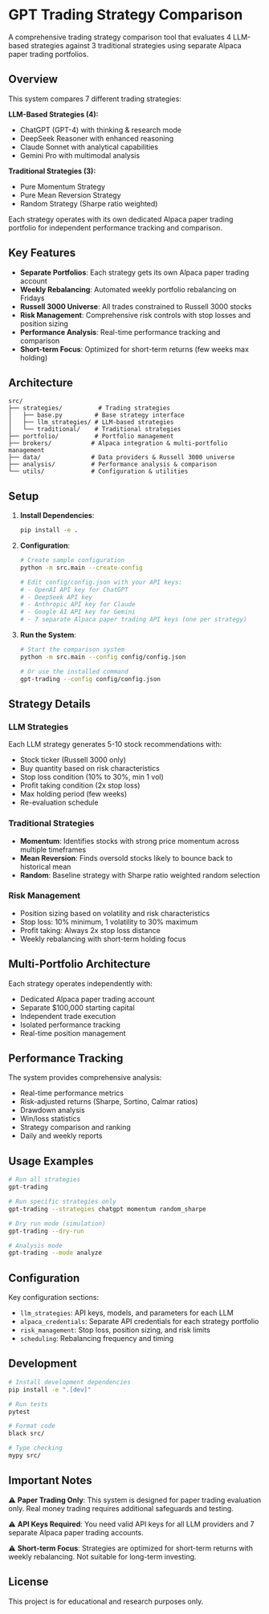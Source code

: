 # GPT Trading Strategy Comparison

A comprehensive trading strategy comparison tool that evaluates 4 LLM-based strategies against 3 traditional strategies using separate Alpaca paper trading portfolios.

## Overview

This system compares 7 different trading strategies:

**LLM-Based Strategies (4):**
- ChatGPT (GPT-4) with thinking & research mode
- DeepSeek Reasoner with enhanced reasoning
- Claude Sonnet with analytical capabilities  
- Gemini Pro with multimodal analysis

**Traditional Strategies (3):**
- Pure Momentum Strategy
- Pure Mean Reversion Strategy
- Random Strategy (Sharpe ratio weighted)

Each strategy operates with its own dedicated Alpaca paper trading portfolio for independent performance tracking and comparison.

## Key Features

- **Separate Portfolios**: Each strategy gets its own Alpaca paper trading account
- **Weekly Rebalancing**: Automated weekly portfolio rebalancing on Fridays
- **Russell 3000 Universe**: All trades constrained to Russell 3000 stocks
- **Risk Management**: Comprehensive risk controls with stop losses and position sizing
- **Performance Analysis**: Real-time performance tracking and comparison
- **Short-term Focus**: Optimized for short-term returns (few weeks max holding)

## Architecture

```
src/
├── strategies/          # Trading strategies
│   ├── base.py         # Base strategy interface
│   ├── llm_strategies/ # LLM-based strategies
│   └── traditional/    # Traditional strategies
├── portfolio/          # Portfolio management
├── brokers/           # Alpaca integration & multi-portfolio management
├── data/              # Data providers & Russell 3000 universe
├── analysis/          # Performance analysis & comparison
└── utils/             # Configuration & utilities
```

## Setup

1. **Install Dependencies**:
   ```bash
   pip install -e .
   ```

2. **Configuration**:
   ```bash
   # Create sample configuration
   python -m src.main --create-config
   
   # Edit config/config.json with your API keys:
   # - OpenAI API key for ChatGPT
   # - DeepSeek API key  
   # - Anthropic API key for Claude
   # - Google AI API key for Gemini
   # - 7 separate Alpaca paper trading API keys (one per strategy)
   ```

3. **Run the System**:
   ```bash
   # Start the comparison system
   python -m src.main --config config/config.json
   
   # Or use the installed command
   gpt-trading --config config/config.json
   ```

## Strategy Details

### LLM Strategies
Each LLM strategy generates 5-10 stock recommendations with:
- Stock ticker (Russell 3000 only)
- Buy quantity based on risk characteristics
- Stop loss condition (10% to 30%, min 1 vol)
- Profit taking condition (2x stop loss)
- Max holding period (few weeks)
- Re-evaluation schedule

### Traditional Strategies  
- **Momentum**: Identifies stocks with strong price momentum across multiple timeframes
- **Mean Reversion**: Finds oversold stocks likely to bounce back to historical mean
- **Random**: Baseline strategy with Sharpe ratio weighted random selection

### Risk Management
- Position sizing based on volatility and risk characteristics
- Stop loss: 10% minimum, 1 volatility to 30% maximum
- Profit taking: Always 2x stop loss distance
- Weekly rebalancing with short-term holding focus

## Multi-Portfolio Architecture

Each strategy operates independently with:
- Dedicated Alpaca paper trading account
- Separate $100,000 starting capital
- Independent trade execution
- Isolated performance tracking
- Real-time position management

## Performance Tracking

The system provides comprehensive analysis:
- Real-time performance metrics
- Risk-adjusted returns (Sharpe, Sortino, Calmar ratios)
- Drawdown analysis
- Win/loss statistics  
- Strategy comparison and ranking
- Daily and weekly reports

## Usage Examples

```bash
# Run all strategies
gpt-trading

# Run specific strategies only
gpt-trading --strategies chatgpt momentum random_sharpe

# Dry run mode (simulation)
gpt-trading --dry-run

# Analysis mode
gpt-trading --mode analyze
```

## Configuration

Key configuration sections:
- `llm_strategies`: API keys, models, and parameters for each LLM
- `alpaca_credentials`: Separate API credentials for each strategy portfolio
- `risk_management`: Stop loss, position sizing, and risk limits
- `scheduling`: Rebalancing frequency and timing

## Development

```bash
# Install development dependencies
pip install -e ".[dev]"

# Run tests
pytest

# Format code
black src/

# Type checking
mypy src/
```

## Important Notes

⚠️ **Paper Trading Only**: This system is designed for paper trading evaluation only. Real money trading requires additional safeguards and testing.

⚠️ **API Keys Required**: You need valid API keys for all LLM providers and 7 separate Alpaca paper trading accounts.

⚠️ **Short-term Focus**: Strategies are optimized for short-term returns with weekly rebalancing. Not suitable for long-term investing.

## License

This project is for educational and research purposes only.